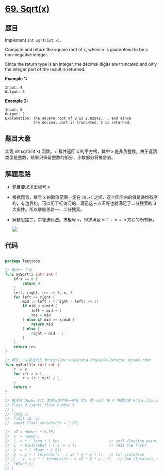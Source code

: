 # [69. Sqrt(x)](https://leetcode.com/problems/sqrtx/)


## 题目

Implement `int sqrt(int x)`.

Compute and return the square root of *x*, where *x* is guaranteed to be a non-negative integer.

Since the return type is an integer, the decimal digits are truncated and only the integer part of the result is returned.

**Example 1:**

    Input: 4
    Output: 2

**Example 2:**

    Input: 8
    Output: 2
    Explanation: The square root of 8 is 2.82842..., and since 
                 the decimal part is truncated, 2 is returned.


## 题目大意

实现 int sqrt(int x) 函数。计算并返回 x 的平方根，其中 x 是非负整数。由于返回类型是整数，结果只保留整数的部分，小数部分将被舍去。



## 解题思路

- 题目要求求出根号 x
- 根据题意，根号 x 的取值范围一定在 `[0,x]` 之间，这个区间内的值是递增有序的，有边界的，可以用下标访问的，满足这三点正好也就满足了二分搜索的 3 大条件。所以解题思路一，二分搜索。
- 解题思路二，牛顿迭代法。求根号 x，即求满足 `x^2 - n = 0` 方程的所有解。

    ![](https://img-blog.csdn.net/20171019164040871?watermark/2/text/aHR0cDovL2Jsb2cuY3Nkbi5uZXQvY2hlbnJlbnhpYW5n/font/5a6L5L2T/fontsize/400/fill/I0JBQkFCMA==/dissolve/70/gravity/Center)

## 代码

```go

package leetcode

// 解法一 二分
func mySqrt(x int) int {
	if x == 0 {
		return 0
	}
	left, right, res := 1, x, 0
	for left <= right {
		mid := left + ((right - left) >> 1)
		if mid < x/mid {
			left = mid + 1
			res = mid
		} else if mid == x/mid {
			return mid
		} else {
			right = mid - 1
		}
	}
	return res
}

// 解法二 牛顿迭代法 https://en.wikipedia.org/wiki/Integer_square_root
func mySqrt1(x int) int {
	r := x
	for r*r > x {
		r = (r + x/r) / 2
	}
	return r
}

// 解法三 Quake III 游戏引擎中有一种比 STL 的 sqrt 快 4 倍的实现 https://en.wikipedia.org/wiki/Fast_inverse_square_root
// float Q_rsqrt( float number )
// {
// 	long i;
// 	float x2, y;
// 	const float threehalfs = 1.5F;

// 	x2 = number * 0.5F;
// 	y  = number;
// 	i  = * ( long * ) &y;                       // evil floating point bit level hacking
// 	i  = 0x5f3759df - ( i >> 1 );               // what the fuck?
// 	y  = * ( float * ) &i;
// 	y  = y * ( threehalfs - ( x2 * y * y ) );   // 1st iteration
// //	y  = y * ( threehalfs - ( x2 * y * y ) );   // 2nd iteration, this can be removed
// 	return y;
// }

```